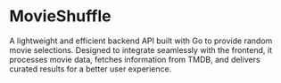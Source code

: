 # MovieShuffle
A lightweight and efficient backend API built with Go to provide random movie selections. Designed to integrate seamlessly with the frontend, it processes movie data, fetches information from TMDB, and delivers curated results for a better user experience.
